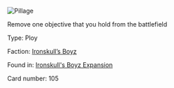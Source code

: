 
![Pillage](https://warhammerunderworlds.com/wp-content/uploads/sites/6/2017/12/105_ENG-Pillage.png)

Remove one objective that you hold from the battlefield

Type: Ploy

Faction: [Ironskull’s Boyz](/factions/ironskulls-boyz.md)

Found in: [Ironskull's Boyz Expansion](/locations/ironskulls-boyz-expansion.md)

Card number: 105

